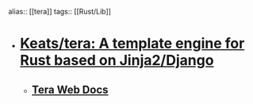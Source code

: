 alias:: [[tera]]
tags:: [[Rust/Lib]]

- # [Keats/tera: A template engine for Rust based on Jinja2/Django](https://github.com/Keats/tera)
	- ## [Tera Web Docs](https://keats.github.io/tera/)